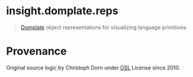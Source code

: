 insight.domplate.reps
=====================

> [Domplate](https://github.com/domplate/domplate) object representations for visualizing language primitives.


Provenance
==========

Original source logic by Christoph Dorn under [OSL](https://opensource.org/licenses/osl-3.0.php) License since 2010.
